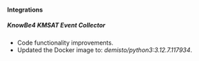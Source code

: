 #### Integrations

##### KnowBe4 KMSAT Event Collector
- Code functionality improvements.
- Updated the Docker image to: *demisto/python3:3.12.7.117934*.